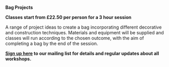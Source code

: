 **Bag Projects**

**Classes start from £22.50 per person for a 3 hour session**

A range of project ideas to create a bag incorporating different decorative and construction techniques. 
Materials and equipment will be supplied and classes will run according to the chosen outcome, with the aim of completing a bag by the end of the session.

**[Sign up here](/contact)  to our mailing list for details and regular updates about all workshops.**

